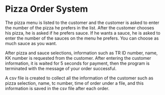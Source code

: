 
# Pizza Order System

The pizza menu is listed to the customer and the customer is asked to enter the number of the pizza he prefers in the list. After the customer chooses his pizza, he is asked if he prefers sauce. If he wants a sauce, he is asked to enter the number of the sauces on the menu he prefers. You can choose as much sauce as you want.

After pizza and sauce selections, information such as TR ID number, name, KK number is requested from the customer. After entering the customer information, it is waited for 5 seconds for payment, then the program is terminated with the message of your order successful.

A csv file is created to collect all the information of the customer such as pizza selection, name, tc number, time of order under a file, and this information is saved in the csv file after each order.


